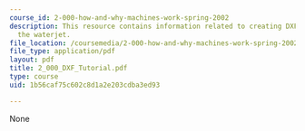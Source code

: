 ```yaml
---
course_id: 2-000-how-and-why-machines-work-spring-2002
description: This resource contains information related to creating DXF files for
  the waterjet.
file_location: /coursemedia/2-000-how-and-why-machines-work-spring-2002/1b56caf75c602c8d1a2e203cdba3ed93_2_000_DXF_Tutorial.pdf
file_type: application/pdf
layout: pdf
title: 2_000_DXF_Tutorial.pdf
type: course
uid: 1b56caf75c602c8d1a2e203cdba3ed93

---
```

None